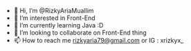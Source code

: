 - 👋 Hi, I’m @RizkyAriaMuallim
- 👀 I’m interested in Front-End 
- 🌱 I’m currently learning Java :D
- 💞️ I’m looking to collaborate on Front-End thing
- 📫 How to reach me rizkyaria79@gmail.com or IG : xrizkyx_

<!---
RizkyAriaMuallim/RizkyAriaMuallim is a ✨ special ✨ repository because its `README.md` (this file) appears on your GitHub profile.
You can click the Preview link to take a look at your changes.
--->
